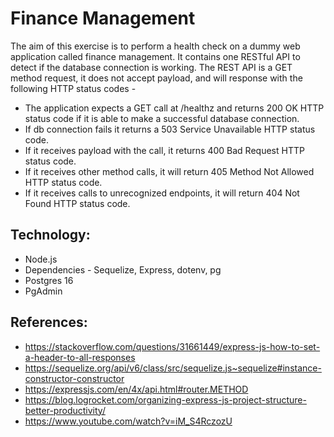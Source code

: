 # Finance Management 


The aim of this exercise is to perform a health check on a dummy web application called finance management. 
It contains one RESTful API to detect if the database connection is working.
The REST API is a GET method request, it does not accept payload, and will response with the following HTTP status codes -

- The application expects a GET call at /healthz and returns 200 OK HTTP status code if it is able to make a successful database connection.
- If db connection fails it returns a 503 Service Unavailable HTTP status code.
- If it receives payload with the call, it returns 400 Bad Request HTTP status code.
- If it receives other method calls, it will return 405 Method Not Allowed HTTP status code.
- If it receives calls to unrecognized endpoints, it will return 404 Not Found HTTP status code.


## Technology:
- Node.js
- Dependencies - Sequelize, Express, dotenv, pg 
- Postgres 16
- PgAdmin


## References:

- https://stackoverflow.com/questions/31661449/express-js-how-to-set-a-header-to-all-responses
- https://sequelize.org/api/v6/class/src/sequelize.js~sequelize#instance-constructor-constructor
- https://expressjs.com/en/4x/api.html#router.METHOD
- https://blog.logrocket.com/organizing-express-js-project-structure-better-productivity/
- https://www.youtube.com/watch?v=iM_S4RczozU